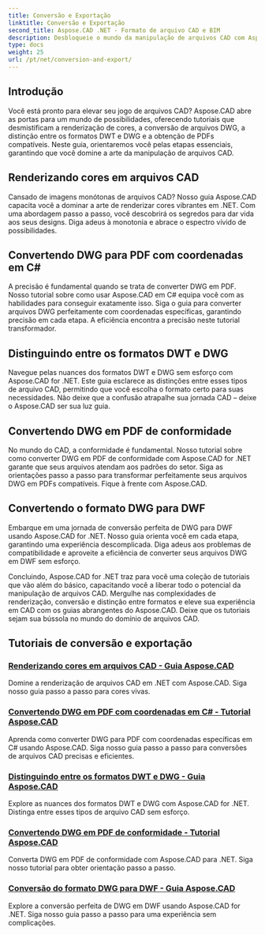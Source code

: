 ```yaml
---
title: Conversão e Exportação
linktitle: Conversão e Exportação
second_title: Aspose.CAD .NET - Formato de arquivo CAD e BIM
description: Desbloqueie o mundo da manipulação de arquivos CAD com Aspose.CAD! Aprenda a renderizar cores vibrantes e converter arquivos DWG. Mergulhe nos formatos DWT e DWG para obter resultados precisos.
type: docs
weight: 25
url: /pt/net/conversion-and-export/
---
```



## Introdução

Você está pronto para elevar seu jogo de arquivos CAD? Aspose.CAD abre as portas para um mundo de possibilidades, oferecendo tutoriais que desmistificam a renderização de cores, a conversão de arquivos DWG, a distinção entre os formatos DWT e DWG e a obtenção de PDFs compatíveis. Neste guia, orientaremos você pelas etapas essenciais, garantindo que você domine a arte da manipulação de arquivos CAD.

## Renderizando cores em arquivos CAD

Cansado de imagens monótonas de arquivos CAD? Nosso guia Aspose.CAD capacita você a dominar a arte de renderizar cores vibrantes em .NET. Com uma abordagem passo a passo, você descobrirá os segredos para dar vida aos seus designs. Diga adeus à monotonia e abrace o espectro vívido de possibilidades.

## Convertendo DWG para PDF com coordenadas em C#

A precisão é fundamental quando se trata de converter DWG em PDF. Nosso tutorial sobre como usar Aspose.CAD em C# equipa você com as habilidades para conseguir exatamente isso. Siga o guia para converter arquivos DWG perfeitamente com coordenadas específicas, garantindo precisão em cada etapa. A eficiência encontra a precisão neste tutorial transformador.

## Distinguindo entre os formatos DWT e DWG

Navegue pelas nuances dos formatos DWT e DWG sem esforço com Aspose.CAD for .NET. Este guia esclarece as distinções entre esses tipos de arquivo CAD, permitindo que você escolha o formato certo para suas necessidades. Não deixe que a confusão atrapalhe sua jornada CAD – deixe o Aspose.CAD ser sua luz guia.

## Convertendo DWG em PDF de conformidade

No mundo do CAD, a conformidade é fundamental. Nosso tutorial sobre como converter DWG em PDF de conformidade com Aspose.CAD for .NET garante que seus arquivos atendam aos padrões do setor. Siga as orientações passo a passo para transformar perfeitamente seus arquivos DWG em PDFs compatíveis. Fique à frente com Aspose.CAD.

## Convertendo o formato DWG para DWF

Embarque em uma jornada de conversão perfeita de DWG para DWF usando Aspose.CAD for .NET. Nosso guia orienta você em cada etapa, garantindo uma experiência descomplicada. Diga adeus aos problemas de compatibilidade e aproveite a eficiência de converter seus arquivos DWG em DWF sem esforço.

Concluindo, Aspose.CAD for .NET traz para você uma coleção de tutoriais que vão além do básico, capacitando você a liberar todo o potencial da manipulação de arquivos CAD. Mergulhe nas complexidades de renderização, conversão e distinção entre formatos e eleve sua experiência em CAD com os guias abrangentes do Aspose.CAD. Deixe que os tutoriais sejam sua bússola no mundo do domínio de arquivos CAD.
## Tutoriais de conversão e exportação
### [Renderizando cores em arquivos CAD - Guia Aspose.CAD](./rendering-colors-in-cad-files/)
Domine a renderização de arquivos CAD em .NET com Aspose.CAD. Siga nosso guia passo a passo para cores vivas.
### [Convertendo DWG em PDF com coordenadas em C# - Tutorial Aspose.CAD](./converting-dwg-to-pdf-with-coordinates/)
Aprenda como converter DWG para PDF com coordenadas específicas em C# usando Aspose.CAD. Siga nosso guia passo a passo para conversões de arquivos CAD precisas e eficientes.
### [Distinguindo entre os formatos DWT e DWG - Guia Aspose.CAD](./distinguishing-between-dwt-and-dwg-formats/)
Explore as nuances dos formatos DWT e DWG com Aspose.CAD for .NET. Distinga entre esses tipos de arquivo CAD sem esforço.
### [Convertendo DWG em PDF de conformidade - Tutorial Aspose.CAD](./converting-dwg-to-compliance-pdf/)
Converta DWG em PDF de conformidade com Aspose.CAD para .NET. Siga nosso tutorial para obter orientação passo a passo.
### [Conversão do formato DWG para DWF - Guia Aspose.CAD](./converting-dwg-to-dwf/)
Explore a conversão perfeita de DWG em DWF usando Aspose.CAD for .NET. Siga nosso guia passo a passo para uma experiência sem complicações.